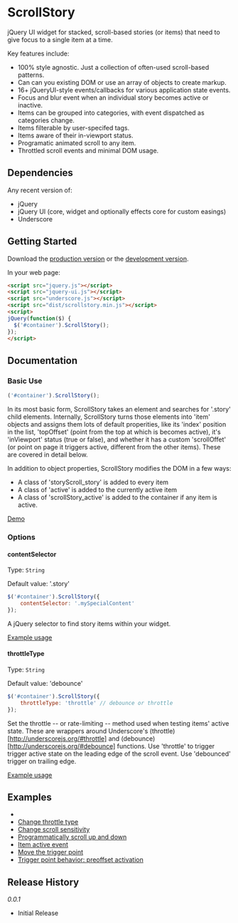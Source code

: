 # ScrollStory

jQuery UI widget for stacked, scroll-based stories (or items) that need to give focus to a single item at a time.

Key features include:
- 100% style agnostic. Just a collection of often-used scroll-based patterns.
- Can can you existing DOM or use an array of objects to create markup.
- 16+ jQueryUI-style events/callbacks for various application state events.
- Focus and blur event when an individual story becomes active or inactive.
- Items can be grouped into categories, with event dispatched as categories change.
- Items filterable by user-specifed tags.
- Items aware of their in-viewport status.
- Programatic animated scroll to any item.
- Throttled scroll events and minimal DOM usage.

## Dependencies
Any recent version of:
- jQuery
- jQuery UI (core, widget and optionally effects core for custom easings)
- Underscore

## Getting Started
Download the [production version][min] or the [development version][max].

[min]: https://raw.github.com/sjwilliams/scrollstory/master/dist/scrollstory.min.js
[max]: https://raw.github.com/sjwilliams/scrollstory/master/dist/scrollstory.js

In your web page:

```html
<script src="jquery.js"></script>
<script src="jquery-ui.js"></script>
<script src="underscore.js"></script>
<script src="dist/scrollstory.min.js"></script>
<script>
jQuery(function($) {
  $('#container').ScrollStory();
});
</script>
```

## Documentation
### Basic Use
```javascript
('#container').ScrollStory();
```
In its most basic form, ScrollStory takes an element and searches for '.story' child elements. Internally, ScrollStory turns those elements into 'item' objects and assigns them lots of default properities, like its 'index' position in the list, 'topOffset' (point from the top at which is becomes active), it's 'inViewport' status (true or false), and whether it has a custom 'scrollOffet' (or point on page it triggers active, different from the other items). These are covered in detail below.

In addition to object properties, ScrollStory modifies the DOM in a few ways: 
* A class of 'storyScroll_story' is added to every item
* A class of 'active' is added to the currently active item
* A class of 'scrollStory_active' is added to the container if any item is active.

[Demo](http://sjwilliams.github.io/scrollstory/examples/basic.html)

### Options
#### contentSelector
Type: `String`

Default value: '.story'

```js
$('#container').ScrollStory({
    contentSelector: '.mySpecialContent'
});
```
A jQuery selector to find story items within your widget.

[Example usage](http://sjwilliams.github.io/scrollstory/examples/customselector.html)

#### throttleType
Type: `String`

Default value: 'debounce'

```js
$('#container').ScrollStory({
    throttleType: 'throttle' // debounce or throttle
});
```
Set the throttle -- or rate-limiting -- method used when testing items' active state. These are wrappers around Underscore's (throttle)[http://underscorejs.org/#throttle] and (debounce)[http://underscorejs.org/#debounce] functions. Use 'throttle' to trigger trigger active state on the leading edge of the scroll event. Use 'debounced' trigger on trailing edge. 

[Example usage](http://sjwilliams.github.io/scrollstory/examples/throttletype.html)

## Examples
* 
* [Change throttle type](http://sjwilliams.github.io/scrollstory/examples/throttletype.html)
* [Change scroll sensitivity](http://sjwilliams.github.io/scrollstory/examples/scrollsensitivity.html)
* [Programmatically scroll up and down](http://sjwilliams.github.io/scrollstory/examples/scrolltoneighbors.html)
* [Item active event](http://sjwilliams.github.io/scrollstory/examples/activeevent.html)
* [Move the trigger point](http://sjwilliams.github.io/scrollstory/examples/triggeroffset.html)
* [Trigger point behavior: preoffset activation](http://sjwilliams.github.io/scrollstory/examples/preoffsetactivation.html)

## Release History
*0.0.1*

* Initial Release
